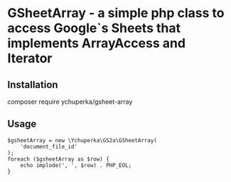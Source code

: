 # GSheetArray - a simple php class to access Google`s Sheets that implements ArrayAccess and Iterator

## Installation
composer require ychuperka/gsheet-array

## Usage
```
$gsheetArray = new \Ychuperka\GS2a\GSheetArray(
    'document_file_id'
);
foreach ($gsheetArray as $row) {
    echo implode(', ', $row) . PHP_EOL;
}
```